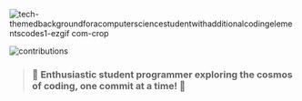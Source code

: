
![tech-themedbackgroundforacomputersciencestudentwithadditionalcodingelementscodes1-ezgif com-crop](https://github.com/AlexD36/AlexD36/assets/167620486/b29f05b2-ad9a-43e0-b678-450c69ff253a)



![contributions](https://github.com/AlexD36/AlexD36/assets/167620486/01a6e42f-2c6a-47de-89b9-97a3ab31cf35)

> ### 🚀 Enthusiastic student programmer exploring the cosmos of coding, one commit at a time! 🌟

